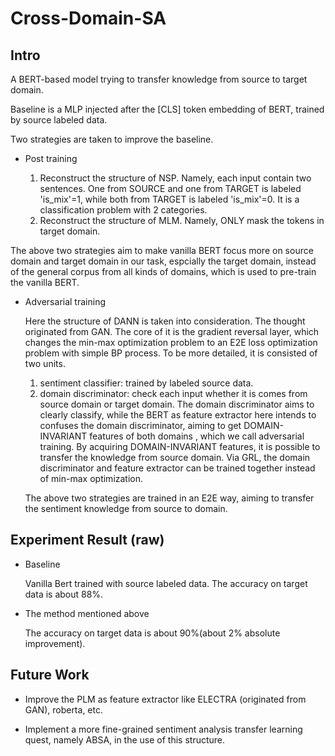 # Cross-Domain-SA

## Intro

A BERT-based model trying to transfer knowledge from source to target domain.

Baseline is a MLP injected after the [CLS] token embedding of BERT, trained by source labeled data.

Two strategies are taken to improve the baseline.

- Post training

  1. Reconstruct the structure of NSP. Namely, each input contain two sentences. One from SOURCE and one from TARGET is labeled 'is_mix'=1, while both from TARGET is labeled 'is_mix'=0. It is a classification problem with 2 categories.
  2. Reconstruct the structure of MLM. Namely, ONLY mask the tokens in target domain.

The above two strategies aim to make vanilla BERT focus more on source domain and target domain in our task, espcially the target domain, instead of the general corpus from all kinds of domains, which is used to pre-train the vanilla BERT.
  
- Adversarial training

  Here the structure of DANN is taken into consideration. The thought originated from GAN. The core of it is the gradient reversal layer, which changes the min-max optimization problem to an E2E loss optimization problem with simple BP process. To be more detailed, it is consisted of two units.
   
   1. sentiment classifier: trained by labeled source data.
   2. domain discriminator: check each input whether it is comes from source domain or target domain. The domain discriminator aims to clearly classify, while the BERT as feature extractor here intends to confuses the domain discriminator, aiming to get DOMAIN-INVARIANT features of both domains , which we call adversarial training. By acquiring DOMAIN-INVARIANT features, it is possible to transfer the knowledge from source domain. Via GRL, the domain discriminator and feature extractor can be trained together instead of min-max optimization. 
  
  The above two strategies are trained in an E2E way, aiming to transfer the sentiment knowledge from source to domain.

## Experiment Result (raw)
- Baseline

  Vanilla Bert trained with source labeled data. The accuracy on target data is about 88%. 
  
- The method mentioned above

  The accuracy on target data is about 90%(about 2% absolute improvement).

## Future Work
- Improve the PLM as feature extractor like ELECTRA (originated from GAN), roberta, etc.

- Implement a more fine-grained sentiment analysis transfer learning quest, namely ABSA, in the use of this structure.
